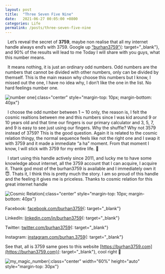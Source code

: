 ```yaml
---
layout: post
title:  "Three Seven Five Nine"
date:   2021-06-27 00:05:00 +0800
categories: Life
permalink: /posts/three-seven-five-nine
---
```


&nbsp; Let’s reveal the secret of __3759__, maybe non realise that all my internet handle always end’s with 3759. Google up [“burhan3759”](https://www.google.com/search?q=burhan3759){: target="_blank"}, and 90% of the results will lead to me Today I will share with you guys, what this number means. 

&nbsp; It means nothing, it is just an ordinary odd numbers. Odd numbers are the numbers that cannot be divided with other numbers, only can be divided by themself. This is the main reason why choose this numbers but I know, I missed out the one, I have no idea why, I don’t like the one in the list. No hard feelings number one.

![number one](https://images.unsplash.com/photo-1621440318464-72633426377b?ixlib=rb-1.2.1&ixid=MnwxMjA3fDB8MHxwaG90by1yZWxhdGVkfDIwfHx8ZW58MHx8fHw%3D&auto=format&fit=crop&w=900&q=60){:class="center" style="margin-top: 10px; margin-bottom: 40px"}

&nbsp; I choose the odd number between 1 ~ 10 only, the reason is, I felt the cosmic realtions between me and this numbers since I was kid around 9 or 10 years old and that time our fingers is our primary calculator and 3, 5, 7, and 9 is easy to see just using our fingers. Why the shuffle? Why not 3579 instead of 3759? This is the good question. Again it is related to the cosmic relation thingy, the normal sequence feels like not the right one and I swap it with 3759 and it made a immediate “a ha” moment. From that moment I know, I will stick with 3759 for my entire life. :slightly_smiling_face:


&nbsp; I start using this handle actively since 2011, and lucky me to have some knowledge about internet, all the 3759 account that I can acquire, I acquire it. Thank god most of the burhan3759 is available and I immediately own it :innocent:. Thats it, I think this is pretty much the story. I am so proud of this handle and the feeling it gives me is priceless. Thanks to cosmic relation for this great internet handle

![Cosmic Relation](https://images.unsplash.com/photo-1444703686981-a3abbc4d4fe3?ixid=MnwxMjA3fDB8MHxwaG90by1wYWdlfHx8fGVufDB8fHx8&ixlib=rb-1.2.1&auto=format&fit=crop&w=1650&q=80){:class="center" style="margin-top: 10px; margin-bottom: 40px"}

Facebook: [facebook.com/burhan3759](https://www.facebook.com/burhan3759/){: target="_blank"}

LinkedIn: [linkedin.com/in/burhan3759](https://www.linkedin.com/in/burhan3759/){: target="_blank"}

Twitter: [twitter.com/burhan3759](https://twitter.com/burhan3759/){: target="_blank"}

Instagram: [instagram.com/burhan.3759](https://www.instagram.com/burhan.3759/){: target="_blank"}

See that, all is 3759 same goes to this website [https://burhan3759.com](https://burhan3759.com){: target="_blank"}, cool right :grimacing:

![my_magic_number](https://i.imgur.com/Ikqucq7.png){:class="center" width="60%" height="auto" style="margin-top: 30px"}


